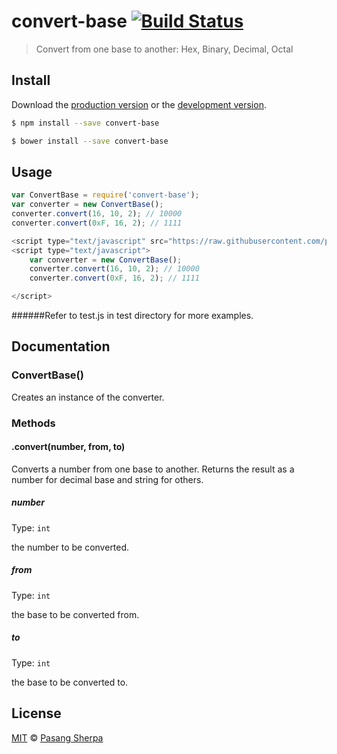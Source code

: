 # convert-base [![Build Status](https://travis-ci.org/pasangsherpa/convert-base.svg?branch=master)](https://travis-ci.org/pasangsherpa/convert-base)

> Convert from one base to another: Hex, Binary, Decimal, Octal

## Install

Download the [production version][min] or the [development version][max].

[min]: https://raw.githubusercontent.com/pasangsherpa/convert-base/master/dist/convert-base.min.js
[max]: https://raw.githubusercontent.com/pasangsherpa/convert-base/master/dist/convert-base.js

```sh
$ npm install --save convert-base
```

```sh
$ bower install --save convert-base
```


## Usage

```js
var ConvertBase = require('convert-base');
var converter = new ConvertBase();
converter.convert(16, 10, 2); // 10000
converter.convert(0xF, 16, 2); // 1111

```
```js
<script type="text/javascript" src="https://raw.githubusercontent.com/pasangsherpa/convert-base/master/dist/convert-base.min.js"></script>
<script type="text/javascript"> 
	var converter = new ConvertBase();
	converter.convert(16, 10, 2); // 10000
	converter.convert(0xF, 16, 2); // 1111

</script>
```
######Refer to test.js in test directory for more examples.

## Documentation

### ConvertBase()

Creates an instance of the converter.


### Methods

#### .convert(number, from, to)

Converts a number from one base to another. Returns the result as a number for decimal base and string for others.

##### number

Type: `int`

the number to be converted.

##### from

Type: `int`

the base to be converted from.

##### to

Type: `int`

the base to be converted to.


## License

[MIT](http://opensource.org/licenses/MIT) © [Pasang Sherpa](https://github.com/pasangsherpa)
